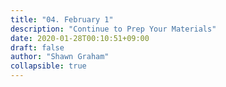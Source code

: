 ```yaml
---
title: "04. February 1"
description: "Continue to Prep Your Materials"
date: 2020-01-28T00:10:51+09:00
draft: false
author: "Shawn Graham"
collapsible: true
---
```

